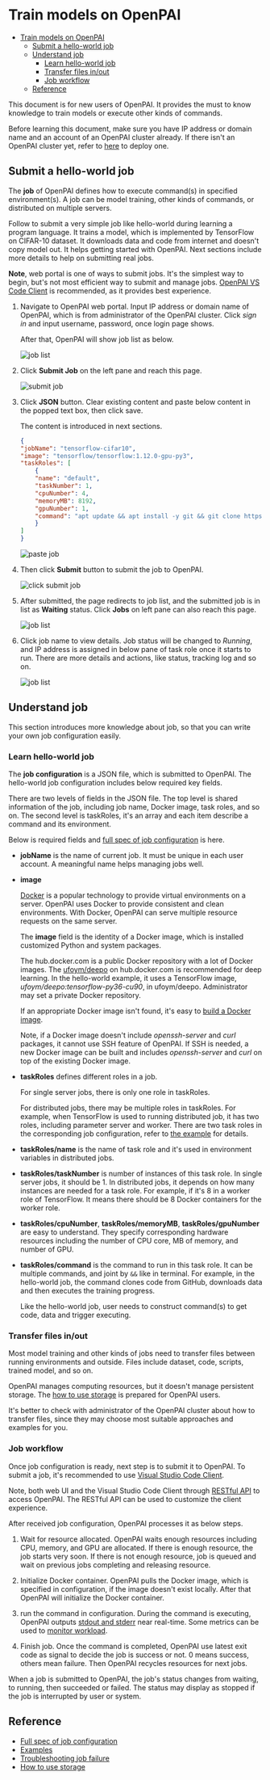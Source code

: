 <!--
  Copyright (c) Microsoft Corporation
  All rights reserved.

  MIT License

  Permission is hereby granted, free of charge, to any person obtaining a copy of this software and associated
  documentation files (the "Software"), to deal in the Software without restriction, including without limitation
  the rights to use, copy, modify, merge, publish, distribute, sublicense, and/or sell copies of the Software, and
  to permit persons to whom the Software is furnished to do so, subject to the following conditions:
  The above copyright notice and this permission notice shall be included in all copies or substantial portions of the Software.

  THE SOFTWARE IS PROVIDED *AS IS*, WITHOUT WARRANTY OF ANY KIND, EXPRESS OR IMPLIED, INCLUDING
  BUT NOT LIMITED TO THE WARRANTIES OF MERCHANTABILITY, FITNESS FOR A PARTICULAR PURPOSE AND
  NONINFRINGEMENT. IN NO EVENT SHALL THE AUTHORS OR COPYRIGHT HOLDERS BE LIABLE FOR ANY CLAIM,
  DAMAGES OR OTHER LIABILITY, WHETHER IN AN ACTION OF CONTRACT, TORT OR OTHERWISE, ARISING FROM,
  OUT OF OR IN CONNECTION WITH THE SOFTWARE OR THE USE OR OTHER DEALINGS IN THE SOFTWARE.
-->

# Train models on OpenPAI

- [Train models on OpenPAI](#train-models-on-openpai)
  - [Submit a hello-world job](#submit-a-hello-world-job)
  - [Understand job](#understand-job)
    - [Learn hello-world job](#learn-hello-world-job)
    - [Transfer files in/out](#transfer-files-inout)
    - [Job workflow](#job-workflow)
  - [Reference](#reference)

This document is for new users of OpenPAI. It provides the must to know knowledge to train models or execute other kinds of commands.

Before learning this document, make sure you have IP address or domain name and an account of an OpenPAI cluster already. If there isn't an OpenPAI cluster yet, refer to [here](../../README.md#deploy-openpai) to deploy one.

## Submit a hello-world job

The **job** of OpenPAI defines how to execute command(s) in specified environment(s). A job can be model training, other kinds of commands, or distributed on multiple servers.

Follow to submit a very simple job like hello-world during learning a program language. It trains a model, which is implemented by TensorFlow on CIFAR-10 dataset. It downloads data and code from internet and doesn't copy model out. It helps getting started with OpenPAI. Next sections include more details to help on submitting real jobs.

**Note**, web portal is one of ways to submit jobs. It's the simplest way to begin, but's not most efficient way to submit and manage jobs. [OpenPAI VS Code Client](https://github.com/Microsoft/openpaivscode/blob/master/VSCodeExt.md) is recommended, as it provides best experience.

1. Navigate to OpenPAI web portal. Input IP address or domain name of OpenPAI, which is from administrator of the OpenPAI cluster. Click *sign in* and input username, password, once login page shows.

   After that, OpenPAI will show job list as below.

   ![job list](imgs/web_job_list.png)

2. Click **Submit Job** on the left pane and reach this page.

   ![submit job](imgs/web_submit_job.png)

3. Click **JSON** button. Clear existing content and paste below content in the popped text box, then click save.

   The content is introduced in next sections.

   ```json
   {
   "jobName": "tensorflow-cifar10",
   "image": "tensorflow/tensorflow:1.12.0-gpu-py3",
   "taskRoles": [
       {
       "name": "default",
       "taskNumber": 1,
       "cpuNumber": 4,
       "memoryMB": 8192,
       "gpuNumber": 1,
       "command": "apt update && apt install -y git && git clone https://github.com/tensorflow/models && cd models/research/slim && python download_and_convert_data.py --dataset_name=cifar10 --dataset_dir=/tmp/data && python train_image_classifier.py --dataset_name=cifar10 --dataset_dir=/tmp/data --max_number_of_steps=1000"
       }
   ]
   }
   ```

   ![paste job](imgs/web_paste_json.png)

4. Then click **Submit** button to submit the job to OpenPAI.

   ![click submit job](imgs/web_click_submit_job.png)

5. After submitted, the page redirects to job list, and the submitted job is in list as **Waiting** status. Click **Jobs** on left pane can also reach this page.

   ![job list](imgs/web_job_list.png)

6. Click job name to view details. Job status will be changed to *Running*, and IP address is assigned in below pane of task role once it starts to run. There are more details and actions, like status, tracking log and so on.

   ![job list](imgs/web_job_details.png)

## Understand job

This section introduces more knowledge about job, so that you can write your own job configuration easily.

### Learn hello-world job

The **job configuration** is a JSON file, which is submitted to OpenPAI. The hello-world job configuration includes below required key fields.

There are two levels of fields in the JSON file. The top level is shared information of the job, including job name, Docker image, task roles, and so on. The second level is taskRoles, it's an array and each item describe a command and its environment.

Below is required fields and [full spec of job configuration](https://github.com/microsoft/openpai-protocol/blob/master/schemas/v2/schema.yaml) is here.

- **jobName** is the name of current job. It must be unique in each user account. A meaningful name helps managing jobs well.

- **image**

  [Docker](https://www.docker.com/why-docker) is a popular technology to provide virtual environments on a server. OpenPAI uses Docker to provide consistent and clean environments. With Docker, OpenPAI can serve multiple resource requests on the same server.

  The **image** field is the identity of a Docker image, which is installed customized Python and system packages.

  The hub.docker.com is a public Docker repository with a lot of Docker images. The [ufoym/deepo](https://hub.docker.com/r/ufoym/deepo) on hub.docker.com is recommended for deep learning. In the hello-world example, it uses a TensorFlow image, *ufoym/deepo:tensorflow-py36-cu90*, in ufoym/deepo. Administrator may set a private Docker repository.

  If an appropriate Docker image isn't found, it's easy to [build a Docker image](../job_docker_env.md).

  Note, if a Docker image doesn't include *openssh-server* and *curl* packages, it cannot use SSH feature of OpenPAI. If SSH is needed, a new Docker image can be built and includes *openssh-server* and *curl* on top of the existing Docker image.

- **taskRoles** defines different roles in a job.

  For single server jobs, there is only one role in taskRoles.

  For distributed jobs, there may be multiple roles in taskRoles. For example, when TensorFlow is used to running distributed job, it has two roles, including parameter server and worker. There are two task roles in the corresponding job configuration, refer to [the example](../../marketplace-v2/tensorflow-cifar10.yaml) for details.

- **taskRoles/name** is the name of task role and it's used in environment variables in distributed jobs.

- **taskRoles/taskNumber** is number of instances of this task role. In single server jobs, it should be 1. In distributed jobs, it depends on how many instances are needed for a task role. For example, if it's 8 in a worker role of TensorFlow. It means there should be 8 Docker containers for the worker role.

- **taskRoles/cpuNumber**, **taskRoles/memoryMB**, **taskRoles/gpuNumber** are easy to understand. They specify corresponding hardware resources including the number of CPU core, MB of memory, and number of GPU.

- **taskRoles/command** is the command to run in this task role. It can be multiple commands, and joint by `&&` like in terminal. For example, in the hello-world job, the command clones code from GitHub, downloads data and then executes the training progress.

  Like the hello-world job, user needs to construct command(s) to get code, data and trigger executing.

### Transfer files in/out

Most model training and other kinds of jobs need to transfer files between running environments and outside. Files include dataset, code, scripts, trained model, and so on.

OpenPAI manages computing resources, but it doesn't manage persistent storage. The [how to use storage](storage.md) is prepared for OpenPAI users.

It's better to check with administrator of the OpenPAI cluster about how to transfer files, since they may choose most suitable approaches and examples for you.

### Job workflow

Once job configuration is ready, next step is to submit it to OpenPAI. To submit a job, it's recommended to use [Visual Studio Code Client](https://github.com/Microsoft/openpaivscode/blob/master/VSCodeExt.md).

Note, both web UI and the Visual Studio Code Client through [RESTful API](../rest-server/API.md) to access OpenPAI. The RESTful API can be used to customize the client experience.

After received job configuration, OpenPAI processes it as below steps.

1. Wait for resource allocated. OpenPAI waits enough resources including CPU, memory, and GPU are allocated. If there is enough resource, the job starts very soon. If there is not enough resource, job is queued and wait on previous jobs completing and releasing resource.

2. Initialize Docker container. OpenPAI pulls the Docker image, which is specified in configuration, if the image doesn't exist locally. After that OpenPAI will initialize the Docker container.

3. run the command in configuration. During the command is executing, OpenPAI outputs [stdout and stderr](troubleshooting_job.md) near real-time. Some metrics can be used to [monitor workload](troubleshooting_job.md#how-to-check-job-log).

4. Finish job. Once the command is completed, OpenPAI use latest exit code as signal to decide the job is success or not. 0 means success, others mean failure. Then OpenPAI recycles resources for next jobs.

When a job is submitted to OpenPAI, the job's status changes from waiting, to running, then succeeded or failed. The status may display as stopped if the job is interrupted by user or system.

## Reference

- [Full spec of job configuration](https://github.com/microsoft/openpai-protocol/blob/master/schemas/v2/schema.yaml)
- [Examples](../../examples)
- [Troubleshooting job failure](troubleshooting_job.md)
- [How to use storage](storage.md)
